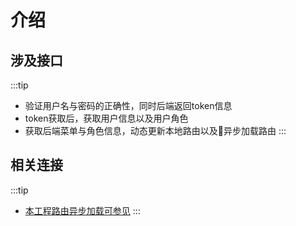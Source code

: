 # 介绍

## 涉及接口
:::tip
+ 验证用户名与密码的正确性，同时后端返回token信息
+ token获取后，获取用户信息以及用户角色
+ 获取后端菜单与角色信息，动态更新本地路由以及异步加载路由
:::

## 相关连接
:::tip
+ [本工程路由异步加载可参见](http://gitlab.taiji.com.cn/vue/element-admin/tree/master/src/permission.js)
:::
